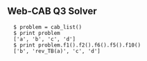 ## Web-CAB Q3 Solver
```
  $ problem = cab_list()
  $ print problem
  ['a', 'b', 'c', 'd']
  $ print problem.f1().f2().f6().f5().f10()
  ['b', 'rev_TB(a)', 'c', 'd']
```